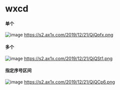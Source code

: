 # wxcd

####  单个
![image](https://imgchr.com/i/QjQpfx) https://s2.ax1x.com/2019/12/21/QjQpfx.png
####  多个
![image](https://imgchr.com/i/QjQSt1) https://s2.ax1x.com/2019/12/21/QjQSt1.png
####  指定序号区间
![image](https://imgchr.com/i/QjQCp6) https://s2.ax1x.com/2019/12/21/QjQCp6.png
